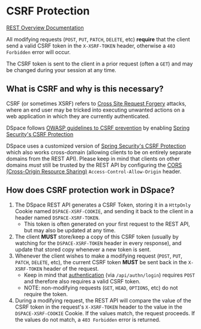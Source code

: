 # CSRF Protection
[REST Overview Documentation](README.md)

All modifying requests (`POST`, `PUT`, `PATCH`, `DELETE`, etc) **require** that the client send a valid CSRF token
in the `X-XSRF-TOKEN` header, otherwise a `403 Forbidden` error will occur. 

The CSRF token is sent to the client in a prior request (often a `GET`) and may be changed during your session at any time.

## What is CSRF and why is this necessary?

CSRF (or sometimes XSRF) refers to [Cross Site Request Forgery](https://owasp.org/www-community/attacks/csrf) attacks, where
an end user may be tricked into executing unwanted actions on a web application in which they are currently authenticated.

DSpace follows [OWASP guidelines to CSRF prevention](https://cheatsheetseries.owasp.org/cheatsheets/Cross-Site_Request_Forgery_Prevention_Cheat_Sheet.html)
by enabling [Spring Security's CSRF Protection](https://docs.spring.io/spring-security/site/docs/current/reference/html5/#csrf)

DSpace uses a customized version of [Spring Security's CSRF Protection](https://docs.spring.io/spring-security/site/docs/current/reference/html5/#csrf)
which also works cross-domain (allowing clients to be on entirely separate domains from the REST API).
Please keep in mind that clients on other domains *must* still be trusted by the REST API by configuring the [CORS (Cross-Origin Resource Sharing)](https://developer.mozilla.org/en-US/docs/Web/HTTP/CORS)
`Access-Control-Allow-Origin` header.

## How does CSRF protection work in DSpace?

1. The DSpace REST API generates a CSRF Token, storing it in a `HttpOnly` Cookie named `DSPACE-XSRF-COOKIE`, and sending
it back to the client in a header named `DSPACE-XSRF-TOKEN`.
   * This token is often generated on your first request to the REST API, but may also
    be updated at any time.
2. The client **MUST** store/keep a copy of this CSRF token (usually by watching for the `DSPACE-XSRF-TOKEN` header in every response),
and update that stored copy whenever a new token is sent.
3. Whenever the client wishes to make a modifying request (`POST`, `PUT`, `PATCH`, `DELETE`, etc), 
the current CSRF token **MUST** be sent back in the `X-XSRF-TOKEN` header of the request.
   * Keep in mind that [authentication](authentication.md) (via `/api/authn/login`) requires `POST` and therefore also requires a valid CSRF token.
   * NOTE: non-modifying requests (`GET`, `HEAD`, `OPTIONS`, etc) do not require the token.
4. During a modifying request, the REST API will compare the value of the CSRF token in the request's
`X-XSRF-TOKEN` header to the value in the `DSPACE-XSRF-COOKIE` Cookie. If the values match, the request proceeds.
If the values do not match, a `403 Forbidden` error is returned.
